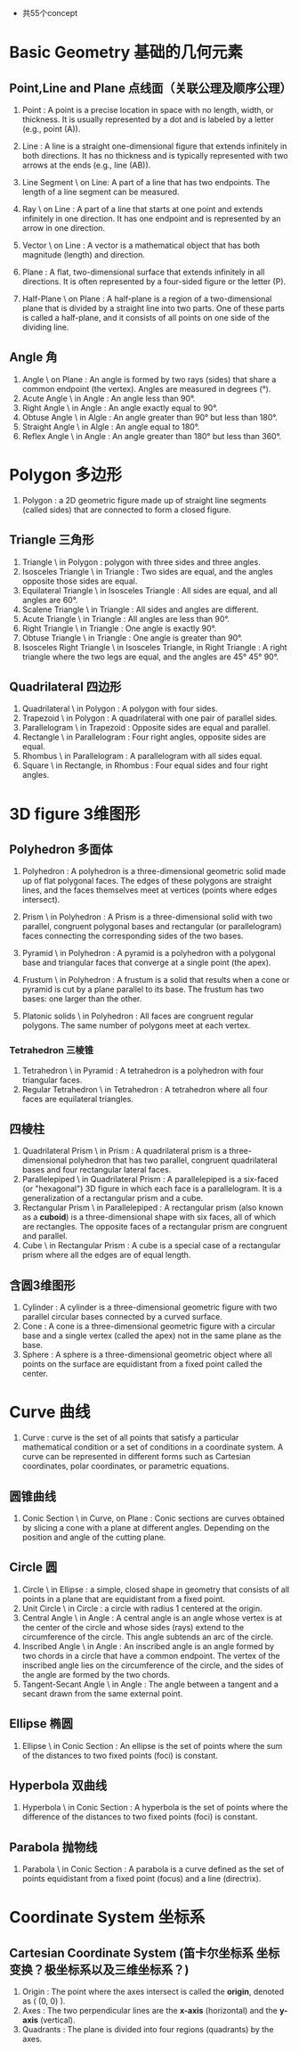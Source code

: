 - 共55个concept

# Basic Geometry 基础的几何元素
## Point,Line and Plane 点线面（关联公理及顺序公理）
1. Point : A point is a precise location in space with no length, width, or thickness. It is usually represented by a dot and is labeled by a letter (e.g., point \(A\)).
2. Line : A line is a straight one-dimensional figure that extends infinitely in both directions. It has no thickness and is typically represented with two arrows at the ends (e.g., line \(AB\)).
3. Line Segment \\ on Line: A part of a line that has two endpoints. The length of a line segment can be measured.
4. Ray \\ on Line : A part of a line that starts at one point and extends infinitely in one direction. It has one endpoint and is represented by an arrow in one direction.

5. Vector \\ on Line : A vector is a mathematical object that has both magnitude (length) and direction.

6. Plane : A flat, two-dimensional surface that extends infinitely in all directions. It is often represented by a four-sided figure or the letter \(P\).
7. Half-Plane \\ on Plane : A half-plane is a region of a two-dimensional plane that is divided by a straight line into two parts. One of these parts is called a half-plane, and it consists of all points on one side of the dividing line.

## Angle 角
1. Angle \\ on Plane : An angle is formed by two rays (sides) that share a common endpoint (the vertex). Angles are measured in degrees (°).
2. Acute Angle \\ in Angle : An angle less than 90°.
3. Right Angle \\ in Angle : An angle exactly equal to 90°.
4. Obtuse Angle \\ in Algle : An angle greater than 90° but less than 180°.
5. Straight Angle \\ in Algle : An angle equal to 180°.
6. Reflex Angle \\ in Angle : An angle greater than 180° but less than 360°.

# Polygon 多边形
1. Polygon : a 2D geometric figure made up of straight line segments (called sides) that are connected to form a closed figure.

## Triangle 三角形
1. Triangle \\ in Polygon : polygon with three sides and three angles.
2. Isosceles Triangle \\ in Triangle : Two sides are equal, and the angles opposite those sides are equal.
3. Equilateral Triangle \\ in Isosceles Triangle : All sides are equal, and all angles are 60°.
4. Scalene Triangle \\ in Triangle : All sides and angles are different.
5. Acute Triangle \\ in Triangle : All angles are less than 90°.
6. Right Triangle \\ in Triangle : One angle is exactly 90°.
7. Obtuse Triangle \\ in Triangle : One angle is greater than 90°.
8. Isosceles Right Triangle \\ in Isosceles Triangle, in Right Triangle : A right triangle where the two legs are equal, and the angles are 45° 45° 90°.

## Quadrilateral 四边形
1. Quadrilateral \\ in Polygon : A polygon with four sides.
2. Trapezoid \\ in Polygon : A quadrilateral with one pair of parallel sides.
3. Parallelogram \\ in Trapezoid : Opposite sides are equal and parallel.
4. Rectangle \\ in Parallelogram : Four right angles, opposite sides are equal.
5. Rhombus \\ in Parallelogram : A parallelogram with all sides equal.
6. Square \\ in Rectangle, in Rhombus : Four equal sides and four right angles.

# 3D figure 3维图形

## Polyhedron 多面体
1. Polyhedron : A polyhedron is a three-dimensional geometric solid made up of flat polygonal faces. The edges of these polygons are straight lines, and the faces themselves meet at vertices (points where edges intersect).
2. Prism \\ in Polyhedron : A Prism is a three-dimensional solid with two parallel, congruent polygonal bases and rectangular (or parallelogram) faces connecting the corresponding sides of the two bases.
3. Pyramid \\ in Polyhedron : A pyramid is a polyhedron with a polygonal base and triangular faces that converge at a single point (the apex).
4. Frustum \\ in Polyhedron : A frustum is a solid that results when a cone or pyramid is cut by a plane parallel to its base. The frustum has two bases: one larger than the other.

5. Platonic solids \\ in Polyhedron : All faces are congruent regular polygons. The same number of polygons meet at each vertex.

### Tetrahedron 三棱锥
1. Tetrahedron \\ in Pyramid : A tetrahedron is a polyhedron with four triangular faces.
2. Regular Tetrahedron \\ in Tetrahedron : A tetrahedron where all four faces are equilateral triangles.

## 四棱柱
1. Quadrilateral Prism \\ in Prism : A quadrilateral prism is a three-dimensional polyhedron that has two parallel, congruent quadrilateral bases and four rectangular lateral faces.
2. Parallelepiped \\ in Quadrilateral Prism : A parallelepiped is a six-faced (or "hexagonal") 3D figure in which each face is a parallelogram. It is a generalization of a rectangular prism and a cube.
3. Rectangular Prism \\ in Parallelepiped : A rectangular prism (also known as a **cuboid**) is a three-dimensional shape with six faces, all of which are rectangles. The opposite faces of a rectangular prism are congruent and parallel.
4. Cube \\ in Rectangular Prism : A cube is a special case of a rectangular prism where all the edges are of equal length.

## 含圆3维图形
1. Cylinder : A cylinder is a three-dimensional geometric figure with two parallel circular bases connected by a curved surface.
2. Cone : A cone is a three-dimensional geometric figure with a circular base and a single vertex (called the apex) not in the same plane as the base.
3. Sphere : A sphere is a three-dimensional geometric object where all points on the surface are equidistant from a fixed point called the center.


# Curve 曲线
1. Curve : curve is the set of all points that satisfy a particular mathematical condition or a set of conditions in a coordinate system. A curve can be represented in different forms such as Cartesian coordinates, polar coordinates, or parametric equations.

##  圆锥曲线
1. Conic Section \\ in Curve, on Plane : Conic sections are curves obtained by slicing a cone with a plane at different angles. Depending on the position and angle of the cutting plane.

## Circle 圆
1. Circle \\ in Ellipse : a simple, closed shape in geometry that consists of all points in a plane that are equidistant from a fixed point.
2. Unit Circle \\ in Circle : a circle with radius 1 centered at the origin.
3. Central Angle \\ in Angle : A central angle is an angle whose vertex is at the center of the circle and whose sides (rays) extend to the circumference of the circle. This angle subtends an arc of the circle.
4. Inscribed Angle \\ in Angle : An inscribed angle is an angle formed by two chords in a circle that have a common endpoint. The vertex of the inscribed angle lies on the circumference of the circle, and the sides of the angle are formed by the two chords.
5. Tangent-Secant Angle \\ in Angle : The angle between a tangent and a secant drawn from the same external point.

## Ellipse 椭圆
1. Ellipse \\ in Conic Section : An ellipse is the set of points where the sum of the distances to two fixed points (foci) is constant.

##  Hyperbola 双曲线
1. Hyperbola \\ in Conic Section : A hyperbola is the set of points where the difference of the distances to two fixed points (foci) is constant.

## Parabola 抛物线
1. Parabola \\ in Conic Section : A parabola is a curve defined as the set of points equidistant from a fixed point (focus) and a line (directrix).

# Coordinate System 坐标系
## Cartesian Coordinate System (笛卡尔坐标系 坐标变换？极坐标系以及三维坐标系？) 

1. Origin : The point where the axes intersect is called the **origin**, denoted as \( (0, 0) \).
2. Axes : The two perpendicular lines are the **x-axis** (horizontal) and the **y-axis** (vertical).
3. Quadrants : The plane is divided into four regions (quadrants) by the axes.
